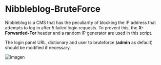 # Nibbleblog-BruteForce
Nibbleblog is a CMS that has the peculiarity of blocking the IP address that attempts to log in after 5 failed login requests. To prevent this, the **X-Forwarded-For** header and a random IP generator are used in this script.

The login panel URL, dictionary and user to bruteforce (**admin** as default) should be modified if necessary.

![imagen](https://github.com/blu3ming/Nibbleblog-BruteForce/assets/25083316/551b26d7-7e78-4138-9e76-71f12e50dc60)
